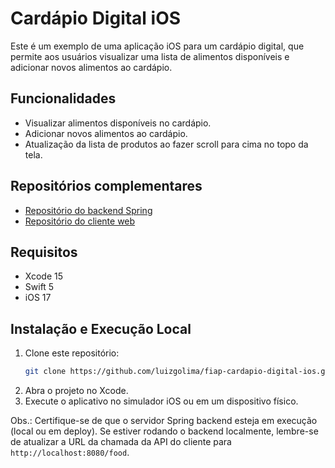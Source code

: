 # Cardápio Digital iOS

Este é um exemplo de uma aplicação iOS para um cardápio digital, que permite aos usuários visualizar uma lista de alimentos disponíveis e adicionar novos alimentos ao cardápio.

## Funcionalidades

- Visualizar alimentos disponíveis no cardápio.
- Adicionar novos alimentos ao cardápio.
- Atualização da lista de produtos ao fazer scroll para cima no topo da tela.

## Repositórios complementares

- [Repositório do backend Spring](https://github.com/luizgolima/fiap-cardapio-digital-server)
- [Repositório do cliente web](https://github.com/luizgolima/fiap-cardapio-digital-client)

## Requisitos

- Xcode 15
- Swift 5
- iOS 17

## Instalação e Execução Local

1. Clone este repositório:
   ```bash
   git clone https://github.com/luizgolima/fiap-cardapio-digital-ios.git
   ```
2. Abra o projeto no Xcode.
3. Execute o aplicativo no simulador iOS ou em um dispositivo físico.

Obs.: Certifique-se de que o servidor Spring backend esteja em execução (local ou em deploy). Se estiver rodando o backend localmente, lembre-se de atualizar a URL da chamada da API do cliente para `http://localhost:8080/food`.


